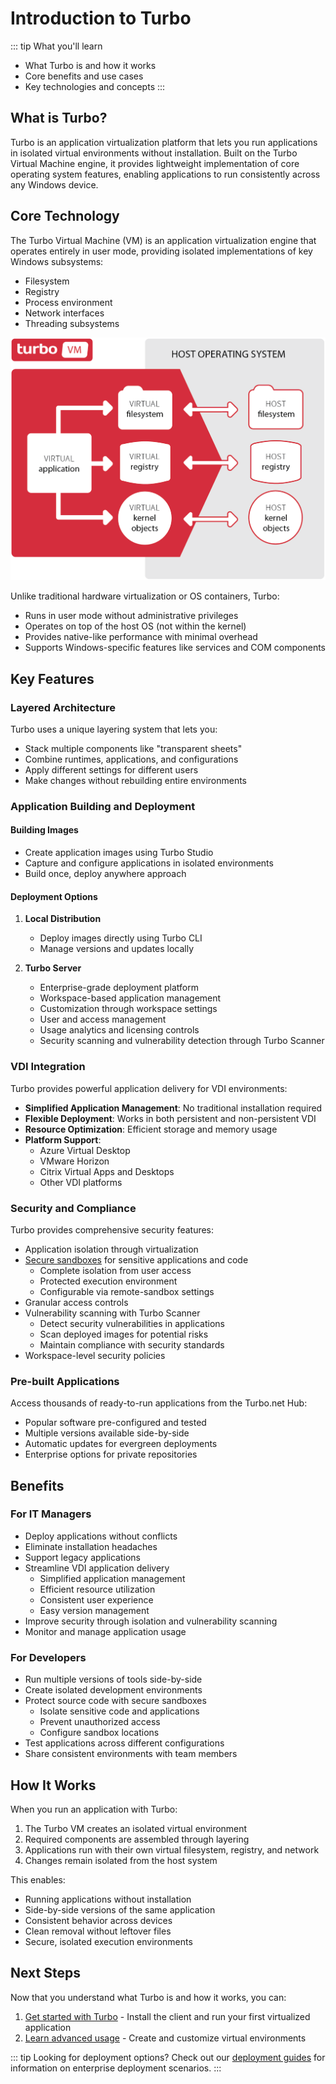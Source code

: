 # Introduction to Turbo

::: tip What you'll learn
- What Turbo is and how it works
- Core benefits and use cases
- Key technologies and concepts
:::

## What is Turbo?

Turbo is an application virtualization platform that lets you run applications in isolated virtual environments without installation. Built on the Turbo Virtual Machine engine, it provides lightweight implementation of core operating system features, enabling applications to run consistently across any Windows device.

## Core Technology

The Turbo Virtual Machine (VM) is an application virtualization engine that operates entirely in user mode, providing isolated implementations of key Windows subsystems:

- Filesystem
- Registry
- Process environment
- Network interfaces
- Threading subsystems

![Turbo VM diagram](../images/turbo-vm.png)

Unlike traditional hardware virtualization or OS containers, Turbo:
- Runs in user mode without administrative privileges
- Operates on top of the host OS (not within the kernel)
- Provides native-like performance with minimal overhead
- Supports Windows-specific features like services and COM components

## Key Features

### Layered Architecture
Turbo uses a unique layering system that lets you:
- Stack multiple components like "transparent sheets"
- Combine runtimes, applications, and configurations
- Apply different settings for different users
- Make changes without rebuilding entire environments

### Application Building and Deployment

#### Building Images
- Create application images using Turbo Studio
- Capture and configure applications in isolated environments
- Build once, deploy anywhere approach

#### Deployment Options
1. **Local Distribution**
   - Deploy images directly using Turbo CLI
   - Manage versions and updates locally

2. **Turbo Server**
   - Enterprise-grade deployment platform
   - Workspace-based application management
   - Customization through workspace settings
   - User and access management
   - Usage analytics and licensing controls
   - Security scanning and vulnerability detection through Turbo Scanner

### VDI Integration
Turbo provides powerful application delivery for VDI environments:
- **Simplified Application Management**: No traditional installation required
- **Flexible Deployment**: Works in both persistent and non-persistent VDI
- **Resource Optimization**: Efficient storage and memory usage
- **Platform Support**:
  - Azure Virtual Desktop
  - VMware Horizon
  - Citrix Virtual Apps and Desktops
  - Other VDI platforms

### Security and Compliance
Turbo provides comprehensive security features:
- Application isolation through virtualization
- [Secure sandboxes](/reference/command-line/config.md#set-the-remote-sandbox-path) for sensitive applications and code
  - Complete isolation from user access
  - Protected execution environment
  - Configurable via remote-sandbox settings
- Granular access controls
- Vulnerability scanning with Turbo Scanner
  - Detect security vulnerabilities in applications
  - Scan deployed images for potential risks
  - Maintain compliance with security standards
- Workspace-level security policies

### Pre-built Applications
Access thousands of ready-to-run applications from the Turbo.net Hub:
- Popular software pre-configured and tested
- Multiple versions available side-by-side
- Automatic updates for evergreen deployments
- Enterprise options for private repositories

## Benefits

### For IT Managers
- Deploy applications without conflicts
- Eliminate installation headaches
- Support legacy applications
- Streamline VDI application delivery
  - Simplified application management
  - Efficient resource utilization
  - Consistent user experience
  - Easy version management
- Improve security through isolation and vulnerability scanning
- Monitor and manage application usage

### For Developers
- Run multiple versions of tools side-by-side
- Create isolated development environments
- Protect source code with secure sandboxes
  - Isolate sensitive code and applications
  - Prevent unauthorized access
  - Configure sandbox locations
- Test applications across different configurations
- Share consistent environments with team members

## How It Works

When you run an application with Turbo:

1. The Turbo VM creates an isolated virtual environment
2. Required components are assembled through layering
3. Applications run with their own virtual filesystem, registry, and network
4. Changes remain isolated from the host system

This enables:
- Running applications without installation
- Side-by-side versions of the same application
- Consistent behavior across devices
- Clean removal without leftover files
- Secure, isolated execution environments

## Next Steps

Now that you understand what Turbo is and how it works, you can:

1. [Get started with Turbo](guide.md) - Install the client and run your first virtualized application
2. [Learn advanced usage](advanced.md) - Create and customize virtual environments

::: tip Looking for deployment options?
Check out our [deployment guides](/deploying/) for information on enterprise deployment scenarios.
:::

